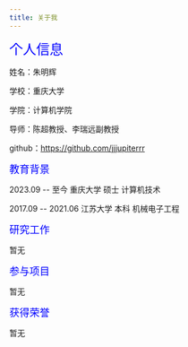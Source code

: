 ```yaml
---
title: 关于我
---
```




<font face="黑体" color=blue size=5>个人信息</font>

姓名：朱明辉

学校：重庆大学

学院：计算机学院

导师：陈超教授、李瑞远副教授

github：https://github.com/jjjupiterrr

<font face="黑体" color=blue size=4>教育背景</font>

2023.09 -- 至今          重庆大学  硕士  计算机技术

2017.09 -- 2021.06	江苏大学  本科  机械电子工程

<font face="黑体" color=blue size=4>研究工作</font>

暂无

<font face="黑体" color=blue size=4>参与项目</font>

暂无

<font face="黑体" color=blue size=4>获得荣誉</font>

暂无